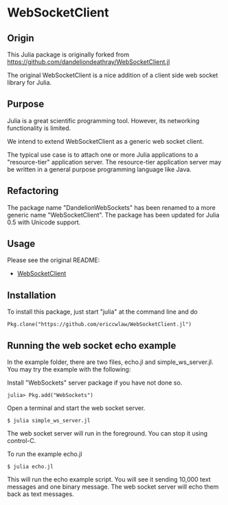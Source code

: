 # WebSocketClient

## Origin

This Julia package is originally forked from https://github.com/dandeliondeathray/WebSocketClient.jl

The original WebSocketClient is a nice addition of a client side web socket library for Julia.

## Purpose

Julia is a great scientific programming tool. However, its networking functionality is limited.

We intend to extend WebSocketClient as a generic web socket client.

The typical use case is to attach one or more Julia applications to a "resource-tier" application server.
The resource-tier application server may be written in a general purpose programming language like Java.

## Refactoring

The package name "DandelionWebSockets" has been renamed to a more generic name "WebSocketClient". The package has been updated for Julia 0.5 with Unicode support.

## Usage

Please see the original README:

- [WebSocketClient](README-DandelionWebSockets.md)

## Installation

To install this package, just start "julia" at the command line and do
```
Pkg.clone("https://github.com/ericcwlaw/WebSocketClient.jl")
```

## Running the web socket echo example

In the example folder, there are two files, echo.jl and simple_ws_server.jl.
You may try the example with the following:

Install "WebSockets" server package if you have not done so.
```
julia> Pkg.add("WebSockets")
```

Open a terminal and start the web socket server.
```
$ julia simple_ws_server.jl
```
The web socket server will run in the foreground. You can stop it using control-C.

To run the example echo.jl
```
$ julia echo.jl
```
This will run the echo example script. You will see it sending 10,000 text messages and one binary message.
The web socket server will echo them back as text messages.
